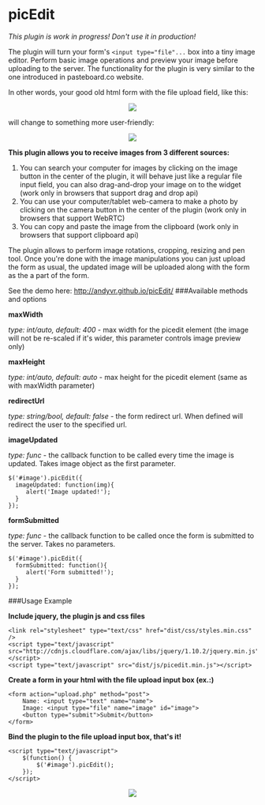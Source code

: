 picEdit
=======

*This plugin is work in progress! Don't use it in production!* 

The plugin will turn your form's ```<input type="file"...``` box into a tiny image editor. Perform basic image operations and preview your image before uploading to the server. The functionality for the plugin is very similar to the one introduced in pasteboard.co website.

In other words, your good old html form with the file upload field, like this:
<p align="center">
<img src="../../raw/gh-pages/img/img1.gif" />
</p>
will change to something more user-friendly:
<p align="center">
<img src="../../raw/gh-pages/img/img2.gif" />
</p>

**This plugin allows you to receive images from 3 different sources:**

1. You can search your computer for images by clicking on the image button in the center of the plugin, it will behave just like a regular file input field, you can also drag-and-drop your image on to the widget (work only in browsers that support drag and drop api)
2. You can use your computer/tablet web-camera to make a photo by clicking on the camera button in the center of the plugin (work only in browsers that support WebRTC)
3. You can copy and paste the image from the clipboard (work only in browsers that support clipboard api)

The plugin allows to perform image rotations, cropping, resizing and pen tool.
Once you're done with the image manipulations you can just upload the form as usual, the updated image will be uploaded along with the form as the a part of the form.

See the demo here: http://andyvr.github.io/picEdit/
###Available methods and options

**maxWidth**

_type: int/auto, default: 400_ - max width for the picedit element (the image will not be re-scaled if it's wider, this parameter controls image preview only)

**maxHeight**

_type: int/auto, default: auto_ - max height for the picedit element (same as with maxWidth parameter)

**redirectUrl**

_type: string/bool, default: false_ - the form redirect url. When defined will redirect the user to the specified url.

**imageUpdated**

_type: func_ - the callback function to be called every time the image is updated. Takes image object as the first parameter.
```
$('#image').picEdit({
  imageUpdated: function(img){
     alert('Image updated!');
  }
});
```

**formSubmitted**

_type: func_ - the callback function to be called once the form is submitted to the server. Takes no parameters.
```
$('#image').picEdit({
  formSubmitted: function(){
     alert('Form submitted!');
  }
});
```


###Usage Example

**Include jquery, the plugin js and css files**

```
<link rel="stylesheet" type="text/css" href="dist/css/styles.min.css" />
<script type="text/javascript" src="http://cdnjs.cloudflare.com/ajax/libs/jquery/1.10.2/jquery.min.js"></script>
<script type="text/javascript" src="dist/js/picedit.min.js"></script>
```

**Create a form in your html with the file upload input box (ex.:)**

```
<form action="upload.php" method="post">
	Name: <input type="text" name="name">
	Image: <input type="file" name="image" id="image">
	<button type="submit">Submit</button>
</form>
```

**Bind the plugin to the file upload input box, that's it!**

```
<script type="text/javascript">
	$(function() {
		$('#image').picEdit();
	});
</script>
```

<p align="center">
<img src="../../raw/gh-pages/img/img1.jpg" />
</p>
